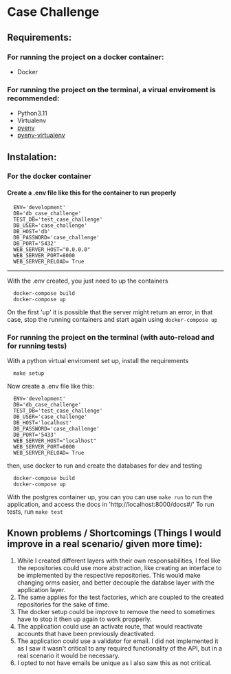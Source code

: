 # Case Challenge

## Requirements:
### For running the project on a docker container:
* Docker
### For running the project on the terminal, a virual enviroment is recommended:
* Python3.11
* Virtualenv
* [pyenv](https://github.com/pyenv/pyenv)
* [pyenv-virtualenv](https://github.com/pyenv/pyenv-virtualenv)

## Instalation:
### For the docker container
#### Create a .env file like this for the container to run properly

```
  ENV='development'
  DB='db_case_challenge'
  TEST_DB='test_case_challenge'
  DB_USER='case_challenge'
  DB_HOST='db'
  DB_PASSWORD='case_challenge'
  DB_PORT='5432'
  WEB_SERVER_HOST="0.0.0.0"
  WEB_SERVER_PORT=8000
  WEB_SERVER_RELOAD= True
```
---

With the .env created, you just need to up the containers

```
  docker-compose build
  docker-compose up
```
On the first 'up' it is possible that the server might return an error, in that case, stop the running containers and start again using `docker-compose up`

### For running the project on the terminal (with auto-reload and for running tests)
With a python virtual enviroment set up, install the requirements
```
  make setup
```
Now create a .env file like this:
```
  ENV='development'
  DB='db_case_challenge'
  TEST_DB='test_case_challenge'
  DB_USER='case_challenge'
  DB_HOST='localhost'
  DB_PASSWORD='case_challenge'
  DB_PORT='5433'
  WEB_SERVER_HOST="localhost"
  WEB_SERVER_PORT=8000
  WEB_SERVER_RELOAD= True
```
then, use docker to run and create the databases for dev and testing
```
  docker-compose build
  docker-compose up
```
With the postgres container up, you can you can use `make run` to run the application, and access the docs in 'http://localhost:8000/docs#/'
To run tests, run `make test`

## Known problems / Shortcomings (Things I would improve in a real scenario/ given more time):
1. While I created different layers with their own responsabilities, I feel like the repositories could use more abstraction, like creating an interface to be implemented by the respective repositories. This would make changing orms easier, and better decouple the databse layer with the application layer.
2. The same applies for the test factories, which are coupled to the created repositories for the sake of time.
3. The docker setup could be improve to remove the need to sometimes have to stop it then up again to work propperly.
4. The application could use an activate route, that would reactivate accounts that have been previously deactivated.
5. The application could use a validator for email. I did not implemented it as I saw it wasn't critical to any required functionality of the API, but in a real scenario it would be necessary.
6. I opted to not have emails be unique as I also saw this as not critical.

